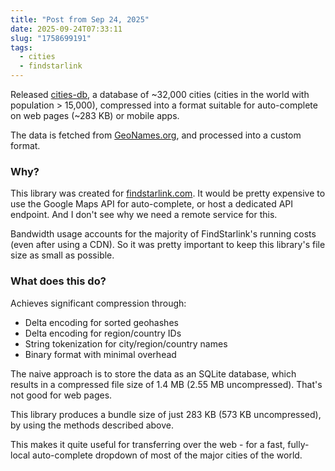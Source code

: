 ```yaml
---
title: "Post from Sep 24, 2025"
date: 2025-09-24T07:33:11
slug: "1758699191"
tags:
  - cities
  - findstarlink
---
```


Released [cities-db](https://github.com/findstarlink/cities-db), a database of ~32,000 cities (cities in the world with population > 15,000), compressed into a format suitable for auto-complete on web pages (~283 KB) or mobile apps.

The data is fetched from [GeoNames.org](GeoNames.org), and processed into a custom format.

### Why?
This library was created for [findstarlink.com](findstarlink.com). It would be pretty expensive to use the Google Maps API for auto-complete, or host a dedicated API endpoint. And I don't see why we need a remote service for this.

Bandwidth usage accounts for the majority of FindStarlink's running costs (even after using a CDN). So it was pretty important to keep this library's file size as small as possible.

### What does this do?
Achieves significant compression through:

* Delta encoding for sorted geohashes
* Delta encoding for region/country IDs
* String tokenization for city/region/country names
* Binary format with minimal overhead

The naive approach is to store the data as an SQLite database, which results in a compressed file size of 1.4 MB (2.55 MB uncompressed). That's not good for web pages.

This library produces a bundle size of just 283 KB (573 KB uncompressed), by using the methods described above.

This makes it quite useful for transferring over the web - for a fast, fully-local auto-complete dropdown of most of the major cities of the world.